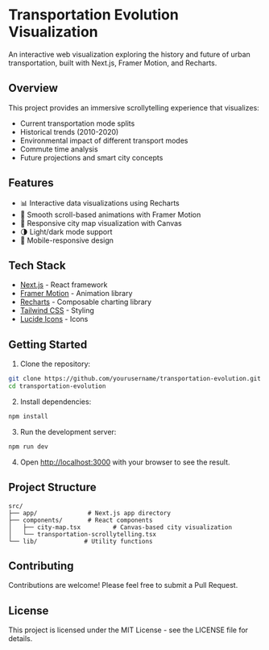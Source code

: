 # Transportation Evolution Visualization

An interactive web visualization exploring the history and future of urban transportation, built with Next.js, Framer Motion, and Recharts.

## Overview

This project provides an immersive scrollytelling experience that visualizes:

- Current transportation mode splits
- Historical trends (2010-2020)
- Environmental impact of different transport modes
- Commute time analysis
- Future projections and smart city concepts

## Features

- 📊 Interactive data visualizations using Recharts
- 🎯 Smooth scroll-based animations with Framer Motion
- 🎨 Responsive city map visualization with Canvas
- 🌗 Light/dark mode support
- 📱 Mobile-responsive design

## Tech Stack

- [Next.js](https://nextjs.org/) - React framework
- [Framer Motion](https://www.framer.com/motion/) - Animation library
- [Recharts](https://recharts.org/) - Composable charting library
- [Tailwind CSS](https://tailwindcss.com/) - Styling
- [Lucide Icons](https://lucide.dev/) - Icons

## Getting Started

1. Clone the repository:

```bash
git clone https://github.com/yourusername/transportation-evolution.git
cd transportation-evolution
```

2. Install dependencies:

```bash
npm install
```

3. Run the development server:

```bash
npm run dev
```

4. Open [http://localhost:3000](http://localhost:3000) with your browser to see the result.

## Project Structure

```
src/
├── app/              # Next.js app directory
├── components/       # React components
│   ├── city-map.tsx         # Canvas-based city visualization
│   └── transportation-scrollytelling.tsx
└── lib/             # Utility functions
```

## Contributing

Contributions are welcome! Please feel free to submit a Pull Request.

## License

This project is licensed under the MIT License - see the LICENSE file for details.
